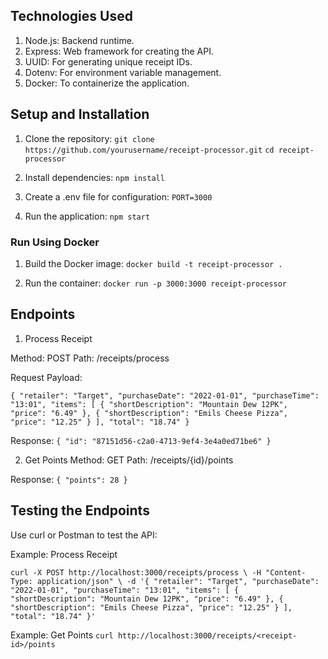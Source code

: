 ## Technologies Used

1. Node.js: Backend runtime.
2. Express: Web framework for creating the API.
3. UUID: For generating unique receipt IDs.
4. Dotenv: For environment variable management.
5. Docker: To containerize the application.

## Setup and Installation

1. Clone the repository:
  `git clone https://github.com/yourusername/receipt-processor.git`
  `cd receipt-processor`

2.	Install dependencies:
`npm install`

3.	Create a .env file for configuration:
  `PORT=3000`

4.	Run the application:
  `npm start`

### Run Using Docker

1.	Build the Docker image:
  `docker build -t receipt-processor .`

2. Run the container:
  `docker run -p 3000:3000 receipt-processor`

## Endpoints

1. Process Receipt

Method: POST
Path: /receipts/process

Request Payload:

  `{
  "retailer": "Target",
  "purchaseDate": "2022-01-01",
  "purchaseTime": "13:01",
  "items": [
    { "shortDescription": "Mountain Dew 12PK", "price": "6.49" },
    { "shortDescription": "Emils Cheese Pizza", "price": "12.25" }
  ],
  "total": "18.74"
}`

Response:
`{
  "id": "87151d56-c2a0-4713-9ef4-3e4a0ed71be6"
}`

2. Get Points
Method: GET
Path: /receipts/{id}/points

Response:
`{
  "points": 28
}`


## Testing the Endpoints

Use curl or Postman to test the API:

Example: Process Receipt

`curl -X POST http://localhost:3000/receipts/process \
-H "Content-Type: application/json" \
-d '{
  "retailer": "Target",
  "purchaseDate": "2022-01-01",
  "purchaseTime": "13:01",
  "items": [
    { "shortDescription": "Mountain Dew 12PK", "price": "6.49" },
    { "shortDescription": "Emils Cheese Pizza", "price": "12.25" }
  ],
  "total": "18.74"
}'`

Example: Get Points
`curl http://localhost:3000/receipts/<receipt-id>/points`
